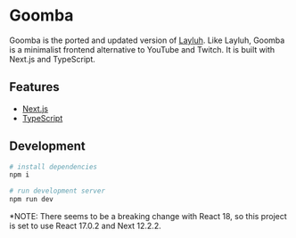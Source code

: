 # Goomba
Goomba is the ported and updated version of [Layluh](https://github.com/gguev/layluh). Like Layluh, Goomba is a minimalist frontend alternative to YouTube and Twitch. It is built with Next.js and TypeScript.

## Features

-   [Next.js](https://nextjs.org/)
-   [TypeScript](https://www.typescriptlang.org/)

## Development

```bash
# install dependencies
npm i

# run development server
npm run dev
```

*NOTE: There seems to be a breaking change with React 18, so this project is set to use React 17.0.2 and Next 12.2.2.


